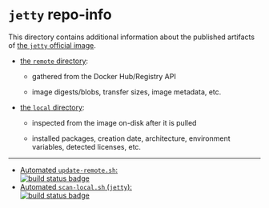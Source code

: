 # `jetty` repo-info

This directory contains additional information about the published artifacts of [the `jetty` official image](https://hub.docker.com/_/jetty/).

-	[the `remote` directory](remote/):

	-	gathered from the Docker Hub/Registry API

	-	image digests/blobs, transfer sizes, image metadata, etc.

-	[the `local` directory](local/):

	-	inspected from the image on-disk after it is pulled

	-	installed packages, creation date, architecture, environment variables, detected licenses, etc.

---

-	[Automated `update-remote.sh`:  
	![build status badge](https://doi-janky.infosiftr.net/job/repo-info/job/remote/badge/icon)](https://doi-janky.infosiftr.net/job/repo-info/job/remote/)
-	[Automated `scan-local.sh` (`jetty`):  
	![build status badge](https://doi-janky.infosiftr.net/job/repo-info/job/local/job/jetty/badge/icon)](https://doi-janky.infosiftr.net/job/repo-info/job/local/job/jetty)
